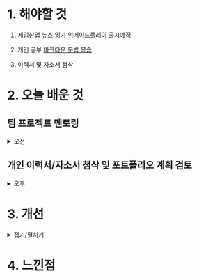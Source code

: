 
# 1. 해야할 것

1. 게임산업 뉴스 읽기  [위메이드플레이 출시예정](https://www.gamemeca.com/view.php?gid=1744948)

2. 개인 공부  [마크다운 문법 복습](https://velog.io/@phobos90/%EB%A7%88%ED%81%AC%EB%8B%A4%EC%9A%B4%EB%AC%B8%EB%B2%95%EC%A0%95%EB%A6%AC)

3. 이력서 및 자소서 첨삭





# 2. 오늘 배운 것

## 팀 프로젝트 멘토링
<details>
<summary>오전</summary>

### Cats : Identity


****
</details>

## 개인 이력서/자소서 첨삭 및 포트폴리오 계획 검토

<details>
<summary>오후</summary>

### 이력서 및 자소서 첨삭

****

### 포트폴리오 계획 검토

****
</details>




# 3. 개선

<details>
<summary>접기/펼치기</summary>


</details>



# 4. 느낀점



